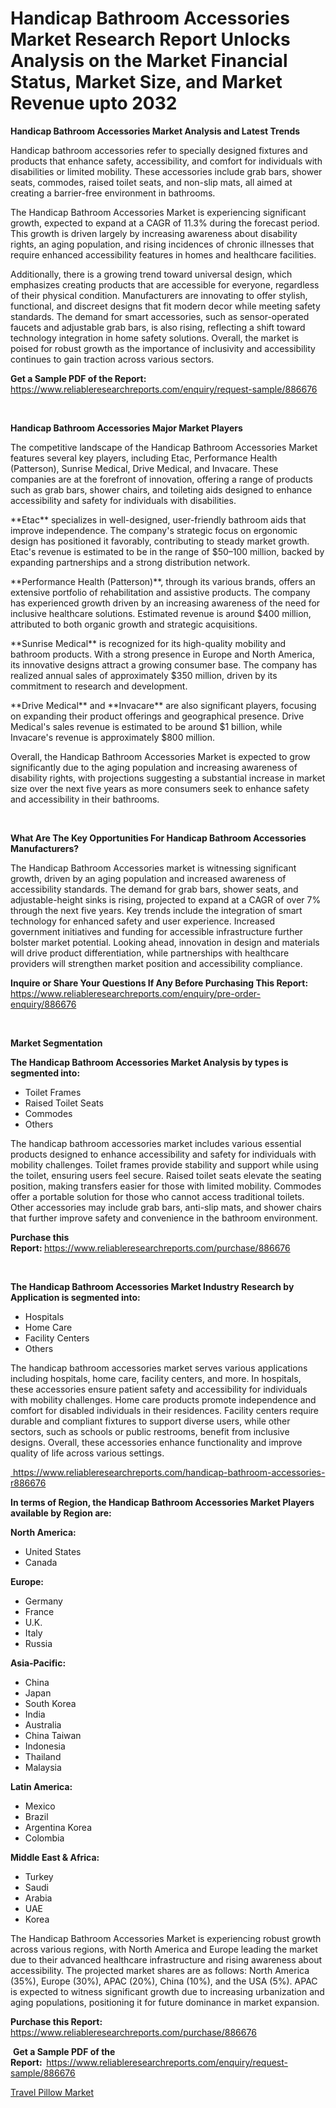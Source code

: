 <p><h1>Handicap Bathroom Accessories Market Research Report Unlocks Analysis on the Market Financial Status, Market Size, and Market Revenue upto 2032</h1></p><p><strong>Handicap Bathroom Accessories Market Analysis and Latest Trends</strong></p>
<p><p>Handicap bathroom accessories refer to specially designed fixtures and products that enhance safety, accessibility, and comfort for individuals with disabilities or limited mobility. These accessories include grab bars, shower seats, commodes, raised toilet seats, and non-slip mats, all aimed at creating a barrier-free environment in bathrooms.</p><p>The Handicap Bathroom Accessories Market is experiencing significant growth, expected to expand at a CAGR of 11.3% during the forecast period. This growth is driven largely by increasing awareness about disability rights, an aging population, and rising incidences of chronic illnesses that require enhanced accessibility features in homes and healthcare facilities. </p><p>Additionally, there is a growing trend toward universal design, which emphasizes creating products that are accessible for everyone, regardless of their physical condition. Manufacturers are innovating to offer stylish, functional, and discreet designs that fit modern decor while meeting safety standards. The demand for smart accessories, such as sensor-operated faucets and adjustable grab bars, is also rising, reflecting a shift toward technology integration in home safety solutions. Overall, the market is poised for robust growth as the importance of inclusivity and accessibility continues to gain traction across various sectors.</p></p>
<p><strong>Get a Sample PDF of the Report:&nbsp;</strong> <a href="https://www.reliableresearchreports.com/enquiry/request-sample/886676?utm_campaign=2657&utm_medium=2&utm_source=Github&utm_content=ia&utm_term=04042025&utm_id=handicap-bathroom-accessories">https://www.reliableresearchreports.com/enquiry/request-sample/886676</a></p>
<p>&nbsp;</p>
<p><strong>Handicap Bathroom Accessories Major Market Players</strong></p>
<p><p>The competitive landscape of the Handicap Bathroom Accessories Market features several key players, including Etac, Performance Health (Patterson), Sunrise Medical, Drive Medical, and Invacare. These companies are at the forefront of innovation, offering a range of products such as grab bars, shower chairs, and toileting aids designed to enhance accessibility and safety for individuals with disabilities.</p><p>**Etac** specializes in well-designed, user-friendly bathroom aids that improve independence. The company's strategic focus on ergonomic design has positioned it favorably, contributing to steady market growth. Etac's revenue is estimated to be in the range of $50–100 million, backed by expanding partnerships and a strong distribution network.</p><p>**Performance Health (Patterson)**, through its various brands, offers an extensive portfolio of rehabilitation and assistive products. The company has experienced growth driven by an increasing awareness of the need for inclusive healthcare solutions. Estimated revenue is around $400 million, attributed to both organic growth and strategic acquisitions.</p><p>**Sunrise Medical** is recognized for its high-quality mobility and bathroom products. With a strong presence in Europe and North America, its innovative designs attract a growing consumer base. The company has realized annual sales of approximately $350 million, driven by its commitment to research and development.</p><p>**Drive Medical** and **Invacare** are also significant players, focusing on expanding their product offerings and geographical presence. Drive Medical's sales revenue is estimated to be around $1 billion, while Invacare's revenue is approximately $800 million.</p><p>Overall, the Handicap Bathroom Accessories Market is expected to grow significantly due to the aging population and increasing awareness of disability rights, with projections suggesting a substantial increase in market size over the next five years as more consumers seek to enhance safety and accessibility in their bathrooms.</p></p>
<p>&nbsp;</p>
<p><strong>What Are The Key Opportunities For Handicap Bathroom Accessories Manufacturers?</strong></p>
<p><p>The Handicap Bathroom Accessories market is witnessing significant growth, driven by an aging population and increased awareness of accessibility standards. The demand for grab bars, shower seats, and adjustable-height sinks is rising, projected to expand at a CAGR of over 7% through the next five years. Key trends include the integration of smart technology for enhanced safety and user experience. Increased government initiatives and funding for accessible infrastructure further bolster market potential. Looking ahead, innovation in design and materials will drive product differentiation, while partnerships with healthcare providers will strengthen market position and accessibility compliance.</p></p>
<p><strong>Inquire or Share Your Questions If Any Before Purchasing This Report:</strong> <a href="https://www.reliableresearchreports.com/enquiry/pre-order-enquiry/886676?utm_campaign=2657&utm_medium=2&utm_source=Github&utm_content=ia&utm_term=04042025&utm_id=handicap-bathroom-accessories">https://www.reliableresearchreports.com/enquiry/pre-order-enquiry/886676</a></p>
<p>&nbsp;</p>
<p><strong>Market Segmentation</strong></p>
<p><strong>The Handicap Bathroom Accessories Market Analysis by types is segmented into:</strong></p>
<p><ul><li>Toilet Frames</li><li>Raised Toilet Seats</li><li>Commodes</li><li>Others</li></ul></p>
<p><p>The handicap bathroom accessories market includes various essential products designed to enhance accessibility and safety for individuals with mobility challenges. Toilet frames provide stability and support while using the toilet, ensuring users feel secure. Raised toilet seats elevate the seating position, making transfers easier for those with limited mobility. Commodes offer a portable solution for those who cannot access traditional toilets. Other accessories may include grab bars, anti-slip mats, and shower chairs that further improve safety and convenience in the bathroom environment.</p></p>
<p><strong>Purchase this Report:&nbsp;</strong><a href="https://www.reliableresearchreports.com/purchase/886676?utm_campaign=2657&utm_medium=2&utm_source=Github&utm_content=ia&utm_term=04042025&utm_id=handicap-bathroom-accessories">https://www.reliableresearchreports.com/purchase/886676</a></p>
<p>&nbsp;</p>
<p><strong>The Handicap Bathroom Accessories Market Industry Research by Application is segmented into:</strong></p>
<p><ul><li>Hospitals</li><li>Home Care</li><li>Facility Centers</li><li>Others</li></ul></p>
<p><p>The handicap bathroom accessories market serves various applications including hospitals, home care, facility centers, and more. In hospitals, these accessories ensure patient safety and accessibility for individuals with mobility challenges. Home care products promote independence and comfort for disabled individuals in their residences. Facility centers require durable and compliant fixtures to support diverse users, while other sectors, such as schools or public restrooms, benefit from inclusive designs. Overall, these accessories enhance functionality and improve quality of life across various settings.</p></p>
<p><a href="https://www.reliableresearchreports.com/handicap-bathroom-accessories-r886676?utm_campaign=2657&utm_medium=2&utm_source=Github&utm_content=ia&utm_term=04042025&utm_id=handicap-bathroom-accessories">&nbsp;https://www.reliableresearchreports.com/handicap-bathroom-accessories-r886676</a></p>
<p><strong>In terms of Region, the Handicap Bathroom Accessories Market Players available by Region are:</strong></p>
<p>
    <p> <strong> North America: </strong>
        <ul>
            <li>United States</li>
            <li>Canada</li>
        </ul>
        </p> 
    <p> <strong> Europe: </strong>
        <ul>
            <li>Germany</li>
            <li>France</li>
            <li>U.K.</li>
            <li>Italy</li>
            <li>Russia</li>
        </ul>
        </p> 
    <p> <strong> Asia-Pacific: </strong>
        <ul>
            <li>China</li>
            <li>Japan</li>
            <li>South Korea</li>
            <li>India</li>
            <li>Australia</li>
            <li>China Taiwan</li>
            <li>Indonesia</li>
            <li>Thailand</li>
            <li>Malaysia</li>
        </ul>
        </p> 
    <p> <strong> Latin America: </strong>
        <ul>
            <li>Mexico</li>
            <li>Brazil</li>
            <li>Argentina Korea</li>
            <li>Colombia</li>
        </ul>
        </p> 
    <p> <strong> Middle East & Africa: </strong>
        <ul>
            <li>Turkey</li>
            <li>Saudi</li>
            <li>Arabia</li>
            <li>UAE</li>
            <li>Korea</li>
        </ul>
    </p>
    </p>
<p><p>The Handicap Bathroom Accessories Market is experiencing robust growth across various regions, with North America and Europe leading the market due to their advanced healthcare infrastructure and rising awareness about accessibility. The projected market shares are as follows: North America (35%), Europe (30%), APAC (20%), China (10%), and the USA (5%). APAC is expected to witness significant growth due to increasing urbanization and aging populations, positioning it for future dominance in market expansion.</p></p>
<p><strong>Purchase this Report: </strong><a href="https://www.reliableresearchreports.com/purchase/886676?utm_campaign=2657&utm_medium=2&utm_source=Github&utm_content=ia&utm_term=04042025&utm_id=handicap-bathroom-accessories">https://www.reliableresearchreports.com/purchase/886676</a></p>
<p>&nbsp;<strong>Get a Sample PDF of the Report:&nbsp;&nbsp;</strong><a href="https://www.reliableresearchreports.com/enquiry/request-sample/886676?utm_campaign=2657&utm_medium=2&utm_source=Github&utm_content=ia&utm_term=04042025&utm_id=handicap-bathroom-accessories">https://www.reliableresearchreports.com/enquiry/request-sample/886676</a></p>
<p><strong></strong></p>
<p><p><a href="https://github.com/barnickclara79/Market-Research-Report-List-1/blob/main/travel-pillow-market.md?utm_campaign=2657&utm_medium=2&utm_source=Github&utm_content=ia&utm_term=04042025&utm_id=handicap-bathroom-accessories">Travel Pillow Market</a></p></p>